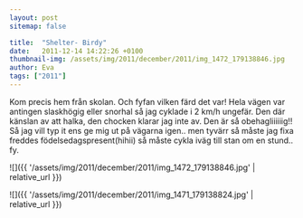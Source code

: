 ```yaml
---
layout: post
sitemap: false

title:  "Shelter- Birdy"
date:   2011-12-14 14:22:26 +0100
thumbnail-img: /assets/img/2011/december/2011/img_1472_179138846.jpg
author: Eva
tags: ["2011"]
---
```


Kom precis hem från skolan. Och fyfan vilken färd det var! Hela vägen var antingen slaskhögig eller snorhal så jag cyklade i 2 km/h ungefär. Den där känslan av att halka, den chocken klarar jag inte av. Den är så obehagliiiiiig!! Så jag vill typ it ens ge mig ut på vägarna igen.. men tyvärr så måste jag fixa freddes födelsedagspresent(hihii) så måste cykla iväg till stan om en stund.. fy.

![]({{ '/assets/img/2011/december/2011/img_1472_179138846.jpg'  | relative_url }})

![]({{ '/assets/img/2011/december/2011/img_1471_179138824.jpg'  | relative_url }})


